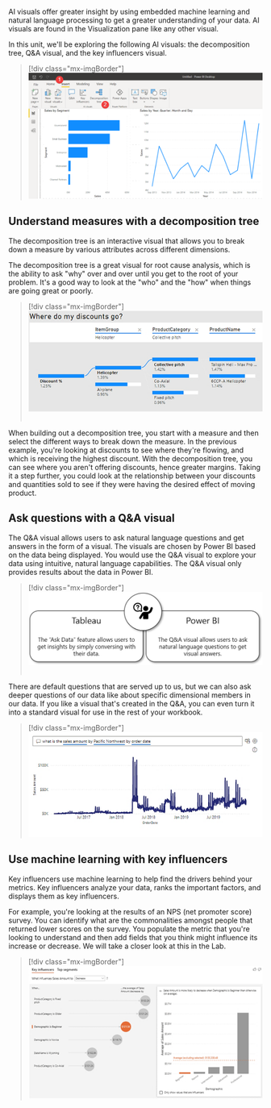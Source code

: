 AI visuals offer greater insight by using embedded machine learning and natural language processing to get a greater understanding of your data. AI visuals are found in the Visualization pane like any other visual.

In this unit, we'll be exploring the following AI visuals: the decomposition tree, Q&A visual, and the key influencers visual.

> [!div class="mx-imgBorder"]
> [![AI visuals can be found under Insert>AI Visuals on the ribbon.](../media/ai-visuals.png)](../media/ai-visuals.png#lightbox)

## Understand measures with a decomposition tree

The decomposition tree is an interactive visual that allows you to break down a measure by various attributes across different dimensions. 

The decomposition tree is a great visual for root cause analysis, which is the ability to ask "why" over and over until you get to the root of your problem. It's a good way to look at the "who" and the "how" when things are going great or poorly.

> [!div class="mx-imgBorder"]
> [![Decomposition trees let users visualize data cross multiple dimensions.](../media/decomposition-tree.png)](../media/decomposition-tree.png#lightbox) 

When building out a decomposition tree, you start with a measure and then select the different ways to break down the measure. In the previous example, you're looking at discounts to see where they're flowing, and which is receiving the highest discount. With the decomposition tree, you can see where you aren't offering discounts, hence greater margins. Taking it a step further, you could look at the relationship between your discounts and quantities sold to see if they were having the desired effect of moving product.

## Ask questions with a Q&A visual

The Q&A visual allows users to ask natural language questions and get answers in the form of a visual. The visuals are chosen by Power BI based on the data being displayed. You would use the Q&A visual to explore your data using intuitive, natural language capabilities. The Q&A visual only provides results about the data in Power BI.

> [!div class="mx-imgBorder"]
> [![The Q&A visuals are like the Tableau Ask Data feature in Tableau.](../media/ask-data-vs-q&a-visual.png)](../media/ask-data-vs-q&a-visual.png#lightbox) 

There are default questions that are served up to us, but we can also ask deeper questions of our data like about specific dimensional members in our data. If you like a visual that's created in the Q&A, you can even turn it into a standard visual for use in the rest of your workbook.

> [!div class="mx-imgBorder"]
> [![Q&A visuals let users ask natural language questions and the results return as visuals.](../media/q&a.png)](../media/q&a.png#lightbox)

## Use machine learning with key influencers

Key influencers use machine learning to help find the drivers behind your metrics. Key influencers analyze your data, ranks the important factors, and displays them as key influencers.

For example, you're looking at the results of an NPS (net promoter score) survey. You can identify what are the commonalities amongst people that returned lower scores on the survey. You populate the metric that you're looking to understand and then add fields that you think might influence its increase or decrease. We will take a closer look at this in the Lab.

> [!div class="mx-imgBorder"]
> [![Key influencers visuals help users understand the factors that drive a metric you are interested in.](../media/key-influencers.png)](../media/key-influencers.png#lightbox)